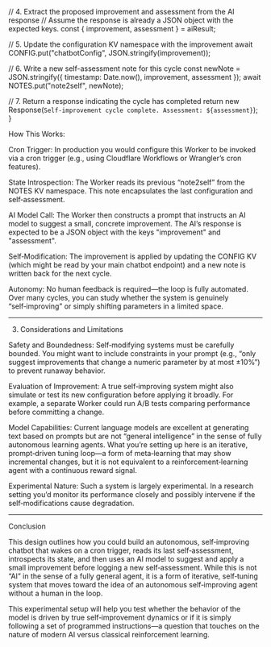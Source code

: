 

  // 4. Extract the proposed improvement and assessment from the AI response
  //    Assume the response is already a JSON object with the expected keys.
  const { improvement, assessment } = aiResult;


  // 5. Update the configuration KV namespace with the improvement
  await CONFIG.put("chatbotConfig", JSON.stringify(improvement));


  // 6. Write a new self-assessment note for this cycle
  const newNote = JSON.stringify({
    timestamp: Date.now(),
    improvement,
    assessment
  });
  await NOTES.put("note2self", newNote);


  // 7. Return a response indicating the cycle has completed
  return new Response(`Self-improvement cycle complete. Assessment: ${assessment}`);
}


How This Works:


Cron Trigger:
In production you would configure this Worker to be invoked via a cron trigger (e.g., using Cloudflare Workflows or Wrangler’s cron features).


State Introspection:
The Worker reads its previous “note2self” from the NOTES KV namespace. This note encapsulates the last configuration and self‑assessment.


AI Model Call:
The Worker then constructs a prompt that instructs an AI model to suggest a small, concrete improvement. The AI’s response is expected to be a JSON object with the keys "improvement" and "assessment".


Self‑Modification:
The improvement is applied by updating the CONFIG KV (which might be read by your main chatbot endpoint) and a new note is written back for the next cycle.


Autonomy:
No human feedback is required—the loop is fully automated. Over many cycles, you can study whether the system is genuinely “self‑improving” or simply shifting parameters in a limited space.






---


3. Considerations and Limitations


Safety and Boundedness:
Self‑modifying systems must be carefully bounded. You might want to include constraints in your prompt (e.g., “only suggest improvements that change a numeric parameter by at most ±10%”) to prevent runaway behavior.


Evaluation of Improvement:
A true self‑improving system might also simulate or test its new configuration before applying it broadly. For example, a separate Worker could run A/B tests comparing performance before committing a change.


Model Capabilities:
Current language models are excellent at generating text based on prompts but are not “general intelligence” in the sense of fully autonomous learning agents. What you’re setting up here is an iterative, prompt‑driven tuning loop—a form of meta‑learning that may show incremental changes, but it is not equivalent to a reinforcement‑learning agent with a continuous reward signal.


Experimental Nature:
Such a system is largely experimental. In a research setting you’d monitor its performance closely and possibly intervene if the self‑modifications cause degradation.






---


Conclusion


This design outlines how you could build an autonomous, self‑improving chatbot that wakes on a cron trigger, reads its last self‑assessment, introspects its state, and then uses an AI model to suggest and apply a small improvement before logging a new self‑assessment. While this is not “AI” in the sense of a fully general agent, it is a form of iterative, self‑tuning system that moves toward the idea of an autonomous self‑improving agent without a human in the loop.


This experimental setup will help you test whether the behavior of the model is driven by true self‑improvement dynamics or if it is simply following a set of programmed instructions—a question that touches on the nature of modern AI versus classical reinforcement learning.



